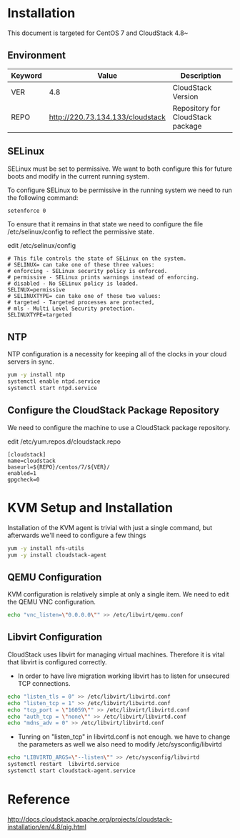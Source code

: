 # Installation

This document is targeted for CentOS 7 and CloudStack 4.8~

## Environment

Keyword         | Value             | Description
----            | ----              | ----
VER             | 4.8               | CloudStack Version
REPO            | http://220.73.134.133/cloudstack | Repository for CloudStack package

## SELinux

SELinux must be set to permissive. We want to both configure this for future boots and modify in the current running system.

To configure SELinux to be permissive in the running system we need to run the following command:

~~~bash
setenforce 0
~~~

To ensure that it remains in that state we need to configure the file /etc/selinux/config to reflect the permissive state.

edit /etc/selinux/config

~~~text
# This file controls the state of SELinux on the system.
# SELINUX= can take one of these three values:
# enforcing - SELinux security policy is enforced.
# permissive - SELinux prints warnings instead of enforcing.
# disabled - No SELinux policy is loaded.
SELINUX=permissive
# SELINUXTYPE= can take one of these two values:
# targeted - Targeted processes are protected,
# mls - Multi Level Security protection.
SELINUXTYPE=targeted
~~~

## NTP

NTP configuration is a necessity for keeping all of the clocks in your cloud servers in sync.

~~~bash
yum -y install ntp
systemctl enable ntpd.service
systemctl start ntpd.service
~~~

## Configure the CloudStack Package Repository

We need to configure the machine to use a CloudStack package repository.

edit /etc/yum.repos.d/cloudstack.repo

~~~text
[cloudstack]
name=cloudstack
baseurl=${REPO}/centos/7/${VER}/
enabled=1
gpgcheck=0
~~~

# KVM Setup and Installation

Installation of the KVM agent is trivial with just a single command, but afterwards we'll need to configure a few things

~~~bash
yum -y install nfs-utils
yum -y install cloudstack-agent
~~~

## QEMU Configuration

KVM configuration is relatively simple at only a single item. We need to edit the QEMU VNC configuration.

~~~bash
echo "vnc_listen=\"0.0.0.0\"" >> /etc/libvirt/qemu.conf
~~~

## Libvirt Configuration

CloudStack uses libvirt for managing virtual machines. Therefore it is vital that libvirt is configured correctly.

* In order to have live migration working libvirt has to listen for unsecured TCP connections.

~~~bash
echo "listen_tls = 0" >> /etc/libvirt/libvirtd.conf
echo "listen_tcp = 1" >> /etc/libvirt/libvirtd.conf
echo "tcp_port = \"16059\"" >> /etc/libvirt/libvirtd.conf
echo "auth_tcp = \"none\"" >> /etc/libvirt/libvirtd.conf
echo "mdns_adv = 0" >> /etc/libvirt/libvirtd.conf
~~~

* Tunring on "listen_tcp" in libvirtd.conf is not enough. we have to change the parameters as well we also need to modify /etc/sysconfig/libvirtd

~~~bash
echo "LIBVIRTD_ARGS=\"--listen\"" >> /etc/sysconfig/libvirtd
systemctl restart  libvirtd.service
systemctl start cloudstack-agent.service
~~~
# Reference
http://docs.cloudstack.apache.org/projects/cloudstack-installation/en/4.8/qig.html
